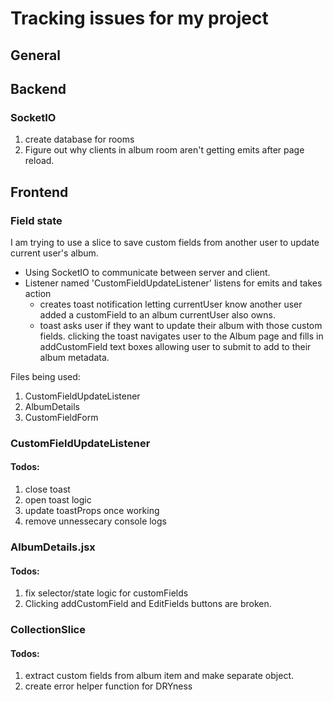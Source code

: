# Tracking issues for my project

## General

## Backend

### SocketIO
1. create database for rooms
2. Figure out why clients in album room aren't getting emits after page reload. 

## Frontend

### Field state
I am trying to use a slice to save custom fields from another user to update current user's album. 
- Using SocketIO to communicate between server and client. 
- Listener named 'CustomFieldUpdateListener' listens for emits and takes action
  - creates toast notification letting currentUser know another user added a customField to an album currentUser also owns. 
  - toast asks user if they want to update their album with those custom fields. clicking the toast navigates user to the Album page and fills in addCustomField text boxes allowing user to submit to add to their album metadata. 

Files being used: 
1. CustomFieldUpdateListener
2. AlbumDetails
3. CustomFieldForm

### CustomFieldUpdateListener
#### Todos: 
1. close toast
2. open toast logic
3. update toastProps once working
4. remove unnessecary console logs


### AlbumDetails.jsx

#### Todos: 
1. fix selector/state logic for customFields
2. Clicking addCustomField and EditFields buttons are broken. 

### CollectionSlice

#### Todos: 
1. extract custom fields from album item and make separate object. 
2. create error helper function for DRYness




